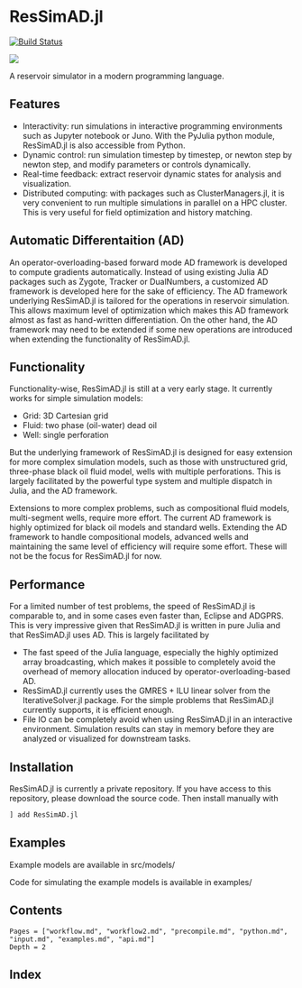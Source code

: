 # ResSimAD.jl

[![Build Status](https://travis-ci.com/DeanLym/ResSimAD.jl.svg?token=zPX8pK8q8xHrqbTxACjW&branch=master)](https://travis-ci.com/DeanLym/ResSimAD.jl)

[![](https://img.shields.io/badge/docs-dev-blue.svg)](https://deanlym.github.io/ResSimAD.jl/dev/)

A reservoir simulator in a modern programming language.

## Features
- Interactivity: run simulations in interactive programming environments such as Jupyter notebook or Juno. With the PyJulia python module, ResSimAD.jl is also accessible from Python.
- Dynamic control: run simulation timestep by timestep, or newton step by newton step, and modify parameters or controls dynamically.
- Real-time feedback: extract reservoir dynamic states for analysis and visualization.
- Distributed computing: with packages such as ClusterManagers.jl, it is very convenient to run multiple simulations in parallel on a HPC cluster. This is very useful for field optimization and history matching.

## Automatic Differentaition (AD)
An operator-overloading-based forward mode AD framework is developed to compute gradients automatically. Instead of using existing Julia AD packages such as Zygote, Tracker or DualNumbers, a customized AD framework is developed here for the sake of efficiency. The AD framework underlying ResSimAD.jl is tailored for the operations in reservoir simulation. This allows maximum level of optimization which makes this AD framework almost as fast as hand-written differentiation. On the other hand, the AD framework may need to be extended if some new operations are introduced when extending the functionality of ResSimAD.jl.

## Functionality
Functionality-wise, ResSimAD.jl is still at a very early stage. It currently works for simple simulation models:
- Grid: 3D Cartesian grid
- Fluid: two phase (oil-water) dead oil
- Well: single perforation

But the underlying framework of ResSimAD.jl is designed for easy extension for more complex simulation models, such as those with unstructured grid, three-phase black oil fluid model, wells with multiple perforations. This is largely facilitated by the powerful type system and multiple dispatch in Julia, and the AD framework.

Extensions to more complex problems, such as compositional fluid models, multi-segment wells, require more effort. The current AD framework is highly optimized for black oil models and standard wells. Extending the AD framework to handle compositional models, advanced wells and maintaining the same level of efficiency will require some effort. These will not be the focus for ResSimAD.jl for now.

## Performance
For a limited number of test problems, the speed of ResSimAD.jl is comparable to, and in some cases even faster than, Eclipse and ADGPRS. This is very impressive given that ResSimAD.jl is written in pure Julia and that ResSimAD.jl uses AD. This is largely facilitated by
- The fast speed of the Julia language, especially the highly optimized array broadcasting, which makes it possible to completely avoid the overhead of memory allocation induced by operator-overloading-based AD.
- ResSimAD.jl currently uses the GMRES + ILU linear solver from the IterativeSolver.jl package. For the simple problems that ResSimAD.jl currently supports, it is efficient enough.
- File IO can be completely avoid when using ResSimAD.jl in an interactive environment. Simulation results can stay in memory before they are analyzed or visualized for downstream tasks.

## Installation
ResSimAD.jl is currently a private repository. If you have access to this repository,
please download the source code. Then install manually with

```julia
] add ResSimAD.jl
```

## Examples
Example models are available in src/models/

Code for simulating the example models is available in examples/

## Contents
```@contents
Pages = ["workflow.md", "workflow2.md", "precompile.md", "python.md", "input.md", "examples.md", "api.md"]
Depth = 2
```

## Index
```@index
```
